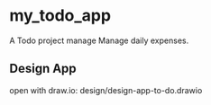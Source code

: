 # my_todo_app

A Todo project manage Manage daily expenses.

## Design App
open with draw.io:
design/design-app-to-do.drawio
